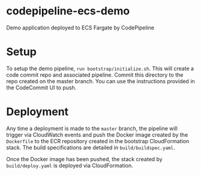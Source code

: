 # codepipeline-ecs-demo

Demo application deployed to ECS Fargate by CodePipeline

# Setup

To setup the demo pipeline, `run bootstrap/initialize.sh`. This will create a
code commit repo and associated pipeline. Commit this directory to the repo created
on the master branch. You can use the instructions provided in the CodeCommit UI to push.

# Deployment

Any time a deployment is made to the `master` branch, the pipeline will trigger via 
CloudWatch events and push the Docker image created by the `Dockerfile` to the ECR 
repository created in the bootstrap CloudFormation stack. The build specifications
are detailed in `build/buildspec.yaml`.

Once the Docker image has been pushed, the stack created by `build/deploy.yaml` is 
deployed via CloudFormation.